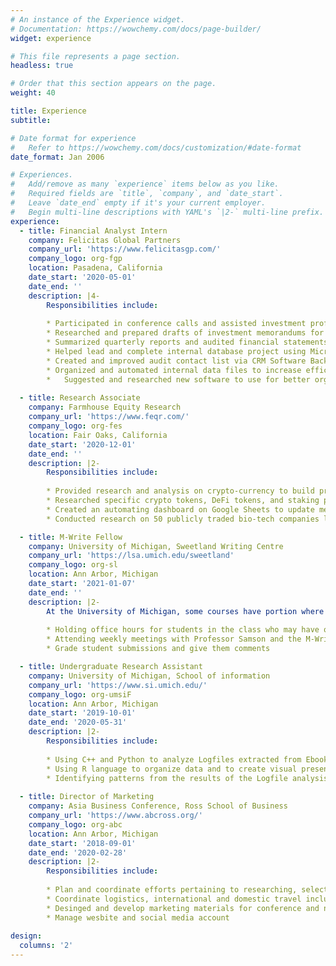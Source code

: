 ```yaml
---
# An instance of the Experience widget.
# Documentation: https://wowchemy.com/docs/page-builder/
widget: experience

# This file represents a page section.
headless: true

# Order that this section appears on the page.
weight: 40

title: Experience
subtitle:

# Date format for experience
#   Refer to https://wowchemy.com/docs/customization/#date-format
date_format: Jan 2006

# Experiences.
#   Add/remove as many `experience` items below as you like.
#   Required fields are `title`, `company`, and `date_start`.
#   Leave `date_end` empty if it's your current employer.
#   Begin multi-line descriptions with YAML's `|2-` multi-line prefix.
experience:
  - title: Financial Analyst Intern
    company: Felicitas Global Partners
    company_url: 'https://www.felicitasgp.com/'
    company_logo: org-fgp
    location: Pasadena, California
    date_start: '2020-05-01'
    date_end: ''
    description: |4-
        Responsibilities include:
        
        * Participated in conference calls and assisted investment professionals in ad hoc projects and analyses related to evaluation of direct credit investments and private equity fund investments
        * Researched and prepared drafts of investment memorandums for Investment Committee meetings
        * Summarized quarterly reports and audited financial statements for investment dashboards
        * Helped lead and complete internal database project using Microsoft PowerBi through communicating with outsourced specialists and organizing internal incoming data
        * Created and improved audit contact list via CRM Software Backstop
        * Organized and automated internal data files to increase efficiency of data filling and information sharing throughout the firm
        * 	Suggested and researched new software to use for better organization management, remote-working communication, and news sourcing
     
  - title: Research Associate
    company: Farmhouse Equity Research
    company_url: 'https://www.feqr.com/'
    company_logo: org-fes
    location: Fair Oaks, California
    date_start: '2020-12-01'
    date_end: ''
    description: |2-
        Responsibilities include:
        
        * Provided research and analysis on crypto-currency to build presentation slide decks to prepare for investment pitch
        * Researched specific crypto tokens, DeFi tokens, and staking platforms to create reports for client’s presentation
        * Created an automating dashboard on Google Sheets to update metrics of specific tokens to facilitate monitoring market activity of potential crypto-assets 
        * Conducted research on 50 publicly traded bio-tech companies located in the San Diego/Southern California for the creation of a potential ETF and created a stock index for those 50 potential biotech companies for the ETF

  - title: M-Write Fellow
    company: University of Michigan, Sweetland Writing Centre 
    company_url: 'https://lsa.umich.edu/sweetland'
    company_logo: org-sl
    location: Ann Arbor, Michigan
    date_start: '2021-01-07'
    date_end: ''
    description: |2-
        At the University of Michigan, some courses have portion where students have a writing assignment in which they apply the knowledge they learned in class to a hypthetical real-world situation. My job is to help the professor with this specific segment of the task. Responsibilities include:
        
        * Holding office hours for students in the class who may have questions about their submission or the writing assignment in general
        * Attending weekly meetings with Professor Samson and the M-Write Fellow team to grade norm and plan writing assignments
        * Grade student submissions and give them comments

  - title: Undergraduate Research Assistant
    company: University of Michigan, School of information 
    company_url: 'https://www.si.umich.edu/'
    company_logo: org-umsiF
    location: Ann Arbor, Michigan
    date_start: '2019-10-01'
    date_end: '2020-05-31'
    description: |2-
        Responsibilities include:
        
        * Using C++ and Python to analyze Logfiles extracted from Ebooks written by Dr. Barbara Ericson
        * Using R language to organize data and to create visual presentations
        * Identifying patterns from the results of the Logfile analysis
     
  - title: Director of Marketing
    company: Asia Business Conference, Ross School of Business
    company_url: 'https://www.abcross.org/'
    company_logo: org-abc
    location: Ann Arbor, Michigan
    date_start: '2018-09-01'
    date_end: '2020-02-28'
    description: |2-
        Responsibilities include:
        
        * Plan and coordinate efforts pertaining to researching, selecting, and inviting business leaders in Asia as guest speakers to annual conference at the Ross School of Business
        * Coordinate logistics, international and domestic travel including ground transportation and hotel accommodations for conference speakers
        * Desinged and develop marketing materials for conference and negotiate pricing with numerous vendors on supplies and services
        * Manage wesbite and social media account
   
design:
  columns: '2'
---
```


